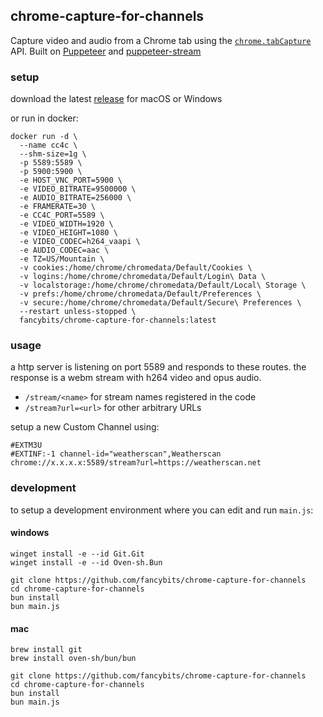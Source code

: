 ## chrome-capture-for-channels

Capture video and audio from a Chrome tab using the [`chrome.tabCapture`](https://developer.chrome.com/docs/extensions/reference/tabCapture/) API. Built on [Puppeteer](https://pptr.dev/) and [puppeteer-stream](https://github.com/SamuelScheit/puppeteer-stream)

### setup

download the latest [release](https://github.com/fancybits/chrome-capture-for-channels/releases) for macOS or Windows

or run in docker:

```
docker run -d \
  --name cc4c \
  --shm-size=1g \
  -p 5589:5589 \
  -p 5900:5900 \
  -e HOST_VNC_PORT=5900 \
  -e VIDEO_BITRATE=9500000 \
  -e AUDIO_BITRATE=256000 \
  -e FRAMERATE=30 \
  -e CC4C_PORT=5589 \
  -e VIDEO_WIDTH=1920 \
  -e VIDEO_HEIGHT=1080 \
  -e VIDEO_CODEC=h264_vaapi \
  -e AUDIO_CODEC=aac \
  -e TZ=US/Mountain \
  -v cookies:/home/chrome/chromedata/Default/Cookies \
  -v logins:/home/chrome/chromedata/Default/Login\ Data \
  -v localstorage:/home/chrome/chromedata/Default/Local\ Storage \
  -v prefs:/home/chrome/chromedata/Default/Preferences \
  -v secure:/home/chrome/chromedata/Default/Secure\ Preferences \
  --restart unless-stopped \
  fancybits/chrome-capture-for-channels:latest
```

### usage

a http server is listening on port 5589 and responds to these routes. the response is a webm stream with h264 video and opus audio.

- `/stream/<name>` for stream names registered in the code
- `/stream?url=<url>` for other arbitrary URLs

setup a new Custom Channel using:

```
#EXTM3U
#EXTINF:-1 channel-id="weatherscan",Weatherscan
chrome://x.x.x.x:5589/stream?url=https://weatherscan.net
```

### development

to setup a development environment where you can edit and run `main.js`:

#### windows

```
winget install -e --id Git.Git
winget install -e --id Oven-sh.Bun

git clone https://github.com/fancybits/chrome-capture-for-channels
cd chrome-capture-for-channels
bun install
bun main.js
```

#### mac

```
brew install git
brew install oven-sh/bun/bun

git clone https://github.com/fancybits/chrome-capture-for-channels
cd chrome-capture-for-channels
bun install
bun main.js
```
